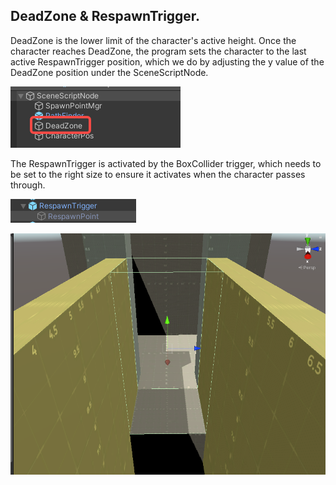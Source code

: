 ## DeadZone & RespawnTrigger.

DeadZone is the lower limit of the character's active height. Once the character reaches DeadZone, the program sets the character to the last active RespawnTrigger position, which we do by adjusting the y value of the DeadZone position under the SceneScriptNode.

![img](deadzone-respawntrigger/deadzone.png)

The RespawnTrigger is activated by the BoxCollider trigger, which needs to be set to the right size to ensure it activates when the character passes through.

![img](deadzone-respawntrigger/respawntrigger.png)

![](deadzone-respawntrigger/respawntrigger2.png)